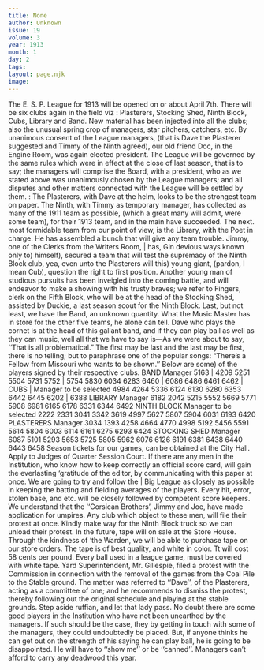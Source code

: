 ```yaml
---
title: None
author: Unknown
issue: 19
volume: 3
year: 1913
month: 1
day: 2
tags:
layout: page.njk
image:
---
```

The E. S. P. League for 1913 will be opened on or about April 7th. There will be six clubs again in the field viz : Plasterers, Stocking Shed, Ninth Block, Cubs, Library and Band. New material has been injected into all the clubs; also the unusual spring crop of managers, star pitchers, catchers, etc. By unanimous consent of the League managers, (that is Dave the Plasterer suggested and Timmy of the Ninth agreed), our old friend Doc, in the Engine Room, was again elected president. The League will be governed by the same rules which were in effect at the close of last season, that is to say; the managers will comprise the Board, with a president, who as we stated above was unanimously chosen by the League managers; and all disputes and other matters connected with the League will be settled by them. : The Plasterers, with Dave at the helm, looks to be the strongest team on paper. The Ninth, with Timmy as temporary manager, has collected as many of the 1911 team as possible, (which a great many will admit, were some team), for their 1913 team, and in the main have succeeded. The next. most formidable team from our point of view, is the Library, with the Poet in charge. He has assembled a bunch that will give any team trouble. Jimmy, one of the Clerks from the Writers Room, | has, Gin devious ways known only to) himself), secured a team that will test the supremacy of the Ninth Block club, yea, even unto the Plasterers will this) young giant, (pardon, I mean Cub), question the right to first position. Another young man of studious pursuits has been inveigled into the coming battle, and will endeavor to make a showing with his trusty braves; we refer to Fingers, clerk on the Fifth Block, who will be at the head of the Stocking Shed, assisted by Duckie, a last season scout for the Ninth Block. Last, but not least, we have the Band, an unknown quantity. What the Music Master has in store for the other five teams, he alone can tell. Dave who plays the cornet is at the head of this gallant band, and if they can play bail as well as they can music, well all that we have to say is—As we were about to say, ‘‘That is all problematical.” The first may be last and the last may be first, there is no telling; but to paraphrase one of the popular songs: “There’s a Fellow from Missouri who wants to be shown.’’ Below are some) of the players signed by their respective clubs. BAND Manager 5163 | 4209 5251 5504 5731 5752 | 5754 5830 6034 6283 6460 | 6086 6486 6461 6462 | CUBS | Manager to be selected 4984 4264 5336 6124 6130 6280 6353 6442 6445 6202 | 6388 LIBRARY Manager 6182 2042 5215 5552 5669 5771 5908 6981 6165 6178 6331 6344 6492 NINTH BLOCK Manager to be selected 2222 2331 3041 3342 3619 4997 5627 5807 5904 6031 6193 6420 PLASTERERS Manager 3034 1393 4258 4664 4770 4998 5192 5456 5591 5614 5804 6003 6114 6161 6275 6293 6424 STOCKING SHED Manager 6087 5101 5293 5653 5725 5805 5962 6076 6126 6191 6381 6438 6440 6443 6458 Season tickets for our games, can be obtained at the City Hall. Apply to Judges of Quarter Session Court. If there are any men in the Institution, who know how to keep correctly an official score card, will gain the everlasting ‘gratitude of the editor, by communicating with this paper at once. We are going to try and follow the | Big League as closely as possible in keeping the batting and fielding averages of the players. Every hit, error, stolen base, and etc. will be closely followed by competent score keepers. We understand that the ‘‘Corsican Brothers’, Jimmy and Joe, have made application for umpires. Any club which object to these men, will file their protest at once. Kindly make way for the Ninth Block truck so we can unload their protest. In the future, tape will on sale at the Store House. Through the kindness of ‘the Warden, we will be able to purchase tape on our store orders. The tape is of best quality, and white in color. Tt will cost 58 cents per pound. Every ball used in a league game, must be covered with white tape. Yard Superintendent, Mr. Gillespie, filed a protest with the Commission in connection with the removal of the games from the Coal Pile to the Stable ground. The matter was referred to ‘‘Dave’’, of the Plasterers, acting as a committee of one; and he recommends to dismiss the protest, thereby following out the original schedule and playing at the stable grounds. Step aside ruffian, and let that lady pass. No doubt there are some good players in the Institution who have not been unearthed by the managers. If such should be the case, they by getting in touch with some of the managers, they could undoubtedly be placed. But, if anyone thinks he can get out on the strength of his saying he can play ball, he is going to be disappointed. He will have to ‘‘show me’’ or be ‘‘canned’’. Managers can’t afford to carry any deadwood this year. 
